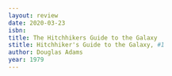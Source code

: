 ```yaml
---
layout: review
date: 2020-03-23
isbn: 
title: The Hitchhikers Guide to the Galaxy 
stitle: Hitchhiker's Guide to the Galaxy, #1
author: Douglas Adams
year: 1979
---
```

